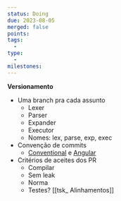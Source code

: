 ```yaml
---
status: Doing
due: 2023-08-05
merged: false
points:
tags:
  - 
type:
  - 
milestones:
---
```


**Versionamento**

- Uma branch pra cada assunto
	- Lexer
	- Parser
	- Expander
	- Executor
	- Nomes: lex, parse, exp, exec
- Convenção de commits
	-  [Conventional](https://www.conventionalcommits.org/en/v1.0.0/) e [Angular](https://github.com/angular/angular/blob/22b96b9/CONTRIBUTING.md#-commit-message-guidelines)
- Critérios de aceites dos PR
	- Compilar 
	- Sem leak 
	- Norma 
	- Testes? [[tsk_ Alinhamentos]]

